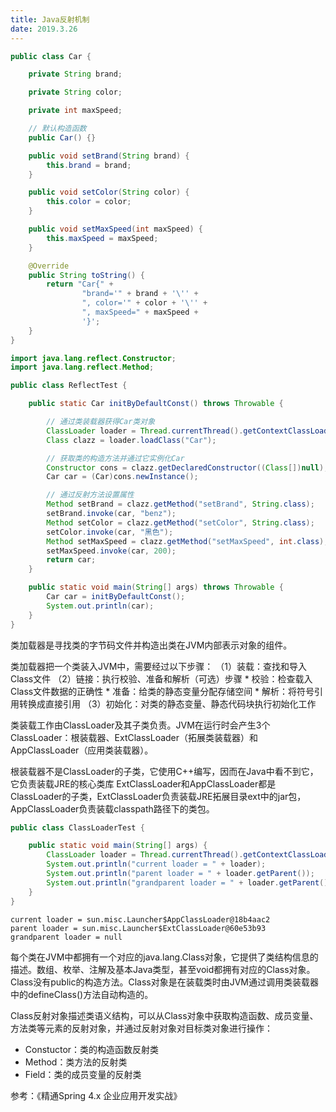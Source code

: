```yaml
---
title: Java反射机制
date: 2019.3.26
---
```


```Java
public class Car {

    private String brand;

    private String color;

    private int maxSpeed;

    // 默认构造函数
    public Car() {}

    public void setBrand(String brand) {
        this.brand = brand;
    }

    public void setColor(String color) {
        this.color = color;
    }

    public void setMaxSpeed(int maxSpeed) {
        this.maxSpeed = maxSpeed;
    }

    @Override
    public String toString() {
        return "Car{" +
                "brand='" + brand + '\'' +
                ", color='" + color + '\'' +
                ", maxSpeed=" + maxSpeed +
                '}';
    }
}
```

```Java
import java.lang.reflect.Constructor;
import java.lang.reflect.Method;

public class ReflectTest {

    public static Car initByDefaultConst() throws Throwable {

        // 通过类装载器获得Car类对象
        ClassLoader loader = Thread.currentThread().getContextClassLoader();
        Class clazz = loader.loadClass("Car");

        // 获取类的构造方法并通过它实例化Car
        Constructor cons = clazz.getDeclaredConstructor((Class[])null);
        Car car = (Car)cons.newInstance();

        // 通过反射方法设置属性
        Method setBrand = clazz.getMethod("setBrand", String.class);
        setBrand.invoke(car, "benz");
        Method setColor = clazz.getMethod("setColor", String.class);
        setColor.invoke(car, "黑色");
        Method setMaxSpeed = clazz.getMethod("setMaxSpeed", int.class);
        setMaxSpeed.invoke(car, 200);
        return car;
    }

    public static void main(String[] args) throws Throwable {
        Car car = initByDefaultConst();
        System.out.println(car);
    }
}
```

类加载器是寻找类的字节码文件并构造出类在JVM内部表示对象的组件。

类加载器把一个类装入JVM中，需要经过以下步骤：
（1）装载：查找和导入Class文件
（2）链接：执行校验、准备和解析（可选）步骤
    * 校验：检查载入Class文件数据的正确性
    * 准备：给类的静态变量分配存储空间
    * 解析：将符号引用转换成直接引用
（3）初始化：对类的静态变量、静态代码块执行初始化工作

类装载工作由ClassLoader及其子类负责。JVM在运行时会产生3个ClassLoader：根装载器、ExtClassLoader（拓展类装载器）和AppClassLoader（应用类装载器）。

根装载器不是ClassLoader的子类，它使用C++编写，因而在Java中看不到它，它负责装载JRE的核心类库
ExtClassLoader和AppClassLoader都是ClassLoader的子类，ExtClassLoader负责装载JRE拓展目录ext中的jar包，AppClassLoader负责装载classpath路径下的类包。

```Java
public class ClassLoaderTest {

    public static void main(String[] args) {
        ClassLoader loader = Thread.currentThread().getContextClassLoader();
        System.out.println("current loader = " + loader);
        System.out.println("parent loader = " + loader.getParent());
        System.out.println("grandparent loader = " + loader.getParent().getParent());
    }
}
```

```
current loader = sun.misc.Launcher$AppClassLoader@18b4aac2
parent loader = sun.misc.Launcher$ExtClassLoader@60e53b93
grandparent loader = null
```

每个类在JVM中都拥有一个对应的java.lang.Class对象，它提供了类结构信息的描述。数组、枚举、注解及基本Java类型，甚至void都拥有对应的Class对象。Class没有public的构造方法。Class对象是在装载类时由JVM通过调用类装载器中的defineClass()方法自动构造的。

Class反射对象描述类语义结构，可以从Class对象中获取构造函数、成员变量、方法类等元素的反射对象，并通过反射对象对目标类对象进行操作：
* Constuctor：类的构造函数反射类
* Method：类方法的反射类
* Field：类的成员变量的反射类

参考：《精通Spring 4.x  企业应用开发实战》
